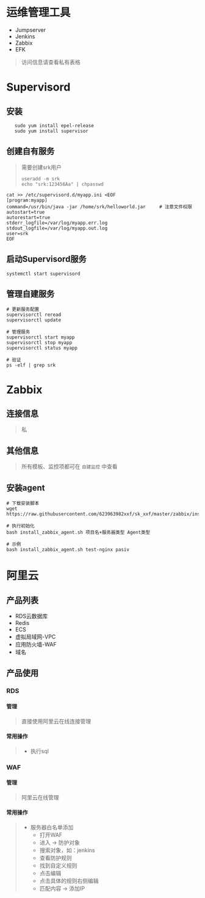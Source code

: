 # 运维管理工具

- Jumpserver
- Jenkins
- Zabbix
- EFK

> 访问信息请查看私有表格

# Supervisord

## 安装

```shell
   sudo yum install epel-release
   sudo yum install supervisor
```

## 创建自有服务

> 需要创建srk用户
>
> ```shell
> useradd -m srk
> echo "srk:123456Aa" | chpasswd
> ```

```shell
cat >> /etc/supervisord.d/myapp.ini <EOF
[program:myapp]
command=/usr/bin/java -jar /home/srk/helloworld.jar		# 注意文件权限
autostart=true
autorestart=true
stderr_logfile=/var/log/myapp.err.log
stdout_logfile=/var/log/myapp.out.log
user=srk
EOF
```

## 启动Supervisord服务

`systemctl start supervisord`

## 管理自建服务

```shell
# 更新服务配置
supervisorctl reread
supervisorctl update

# 管理服务
supervisorctl start myapp
supervisorctl stop myapp
supervisorctl status myapp

# 验证
ps -elf | grep srk
```

# Zabbix

## 连接信息

> 私

## 其他信息

> 所有模板、监控项都可在 `自建监控` 中查看

## 安装agent

```shell
# 下载安装脚本
wget https://raw.githubusercontent.com/623963982xxf/sk_xxf/master/zabbix/install_zabbix_agent.sh

# 执行初始化
bash install_zabbix_agent.sh 项目名+服务器类型 Agent类型

# 示例
bash install_zabbix_agent.sh test-nginx pasiv
```

# 阿里云

## 产品列表

- RDS云数据库
- Redis
- ECS
- 虚拟局域网-VPC
- 应用防火墙-WAF
- 域名

## 产品使用

### RDS

#### 管理

> 直接使用阿里云在线连接管理

#### 常用操作

> - 执行sql

### WAF

#### 管理

> 阿里云在线管理

#### 常用操作

> - 服务器白名单添加
>   - 打开WAF
>   - 进入 -> 防护对象
>   - 搜索对象，如：jenkins
>   - 查看防护规则
>   - 找到自定义规则
>   - 点击编辑
>   - 点击具体的规则右侧编辑
>   - 匹配内容 -> 添加IP


